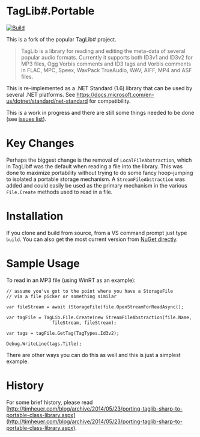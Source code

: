 TagLib#.Portable
=====================

[![Build](https://github.com/timheuer/taglib-sharp-portable/actions/workflows/build_deploy.yaml/badge.svg?branch=main)](https://github.com/timheuer/taglib-sharp-portable/actions/workflows/build_deploy.yaml)

This is a fork of the popular TagLib# project.  

> TagLib is a library for reading and editing the meta-data of several popular audio formats. Currently it supports both ID3v1 and ID3v2 for MP3 files, Ogg Vorbis comments and ID3 tags and Vorbis comments in FLAC, MPC, Speex, WavPack TrueAudio, WAV, AIFF, MP4 and ASF files.

This is re-implemented as a .NET Standard (1.6) library that can be used by several .NET platforms. See https://docs.microsoft.com/en-us/dotnet/standard/net-standard for compatibility.

This is a work in progress and there are still some things needed to be done (see [issues list](https://github.com/timheuer/taglib-sharp-portable/issues)).

Key Changes
=
Perhaps the biggest change is the removal of `LocalFileAbstraction`, which in TagLib# was the default when reading a file into the library.  This was done to maximize portability without trying to do some fancy hoop-jumping to isolated a portable storage mechanism.  A `StreamFileAbstraction` was added and could easily be used as the primary mechanism in the various `File.Create` methods used to read in a file.

Installation
=
If you clone and build from source, from a VS command prompt just type `build`.  You can also get the most current version from [NuGet directly](https://www.nuget.org/packages/TagLib.Portable/).

Sample Usage
=
To read in an MP3 file (using WinRT as an example):

    // assume you've got to the point where you have a StorageFile 
    // via a file picker or something similar
    
    var fileStream = await (StorageFile)file.OpenStreamForReadAsync();

	var tagFile = TagLib.File.Create(new StreamFileAbstraction(file.Name,
					 fileStream, fileStream);

	var tags = tagFile.GetTag(TagTypes.Id3v2);

	Debug.WriteLine(tags.Title);

There are other ways you can do this as well and this is just a simplest example.

History
=
For some brief history, please read [http://timheuer.com/blog/archive/2014/05/23/porting-taglib-sharp-to-portable-class-library.aspx](http://timheuer.com/blog/archive/2014/05/23/porting-taglib-sharp-to-portable-class-library.aspx).